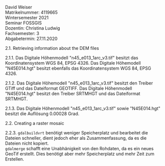 David Weiser  
Matrikelnummer: 4119665   
Wintersemester 2021  
Seminar FOSSGIS  
Dozentin: Christina Ludwig  
Fachsemester: 3  
Abgabetermin: 27.11.2020


2.1. Retrieving information about the DEM files


2.1.1. Das Digitale Höhenmodell "n45_e013_1arc_v3.tif" besitzt das Koordinatensystem WGS 84, EPSG 4326.
Das Digitale Höhemodell "N45E014.hgt" besitzt ebenfalls das Koordinatensystem WGS 84, EPSG 4326.

2.1.2. Das Digitale Höhemodell "n45_e013_1arc_v3.tif" besitzt den Treiber GTiff und das Dateiformat GEOTIFF.
Das Digitale Höhenmodell "N45E014.hgt" besitzt den Treiber SRTMHGT und das Dateiformat SRTMHGT.

2.1.3. Das Digitale Höhenmodell "n45_e013_1arc_v3.tif" sowie "N45E014.hgt"  besitzt die Auflösung 0.00028 Grad.


2.2. Creating a raster mosaic

2.2.3. 
`gdalbuildvrt` benötigt weniger Speicherplatz und bearbeitet die Dateien schneller, 
dient jedoch eher als Zusammenfassung, da es die Dateien nicht kopiert.  
`gdalmerge` schafft eine Unabhänigkeit von den Rohdaten, da es ein neues GeoTif erstellt. 
Dies benötigt aber mehr Speicherplatz und mehr Zeit zum Erstellen.
